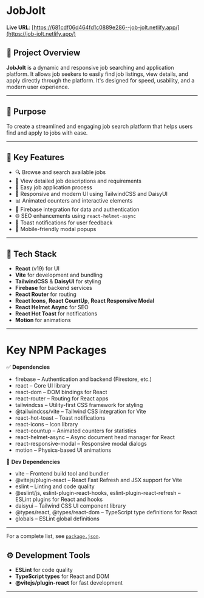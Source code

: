 # JobJolt

**Live URL**: [https://681cdf06d464fd1c0889e286--job-jolt.netlify.app/](https://job-jolt.netlify.app/)

## 📌 Project Overview

**JobJolt** is a dynamic and responsive job searching and application platform. It allows job seekers to easily find job listings, view details, and apply directly through the platform. It's designed for speed, usability, and a modern user experience.

---

## 🎯 Purpose

To create a streamlined and engaging job search platform that helps users find and apply to jobs with ease.

---

## 🚀 Key Features

- 🔍 Browse and search available jobs
- 📝 View detailed job descriptions and requirements
- 📄 Easy job application process
- 🎨 Responsive and modern UI using TailwindCSS and DaisyUI
- 📊 Animated counters and interactive elements
- 🔐 Firebase integration for data and authentication
- 🌐 SEO enhancements using `react-helmet-async`
- 🔔 Toast notifications for user feedback
- 📱 Mobile-friendly modal popups

---

## 🧰 Tech Stack

- **React** (v19) for UI
- **Vite** for development and bundling
- **TailwindCSS** & **DaisyUI** for styling
- **Firebase** for backend services
- **React Router** for routing
- **React Icons**, **React CountUp**, **React Responsive Modal**
- **React Helmet Async** for SEO
- **React Hot Toast** for notifications
- **Motion** for animations

---

# Key NPM Packages

✅ **Dependencies**

- firebase – Authentication and backend (Firestore, etc.)
- react – Core UI library
- react-dom – DOM bindings for React
- react-router – Routing for React apps
- tailwindcss – Utility-first CSS framework for styling
- @tailwindcss/vite – Tailwind CSS integration for Vite
- react-hot-toast – Toast notifications
- react-icons – Icon library
- react-countup – Animated counters for statistics
- react-helmet-async – Async document head manager for React
- react-responsive-modal – Responsive modal dialogs
- motion – Physics-based UI animations

🧪 **Dev Dependencies**

- vite – Frontend build tool and bundler
- @vitejs/plugin-react – React Fast Refresh and JSX support for Vite
- eslint – Linting and code quality
- @eslint/js, eslint-plugin-react-hooks, eslint-plugin-react-refresh – ESLint plugins for React and hooks
- daisyui – Tailwind CSS UI component library
- @types/react, @types/react-dom – TypeScript type definitions for React
- globals – ESLint global definitions

---
For a complete list, see [`package.json`](./package.json).

## ⚙️ Development Tools

- **ESLint** for code quality
- **TypeScript types** for React and DOM
- **@vitejs/plugin-react** for fast development

---
